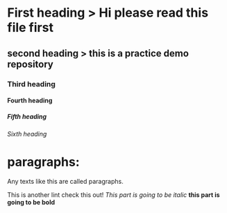 # First heading > Hi please read this file first 
## second heading > this is a practice demo repository 
### Third heading
#### Fourth heading
##### Fifth heading
###### Sixth heading
# paragraphs:
Any texts like this are called paragraphs.

This is another lint check this out! *This part is going to be italic*  **this part is going to be bold**
